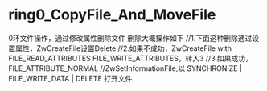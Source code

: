 # ring0_CopyFile_And_MoveFile
0环文件操作，通过修改属性删除文件
删除大概操作如下
//1.下面这种删除通过设置属性，ZwCreateFile设置Delete
//2.如果不成功，ZwCreateFile with FILE_READ_ATTRIBUTES  FILE_WRITE_ATTRIBUTES，转入3
//3.如果成功，FILE_ATTRIBUTE_NORMAL
//ZwSetInformationFile,以 SYNCHRONIZE | FILE_WRITE_DATA | DELETE 打开文件

